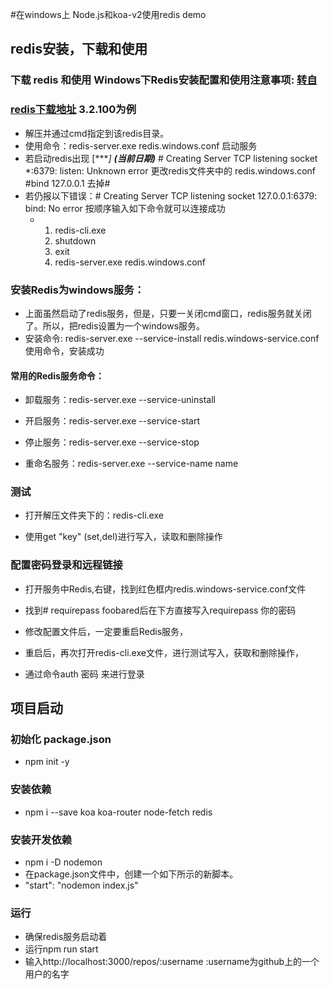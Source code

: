 #在windows上 Node.js和koa-v2使用redis demo

## redis安装，下载和使用
### 下载 redis 和使用 Windows下Redis安装配置和使用注意事项: [转自](https://www.cnblogs.com/LMJBlogs/p/11550170.html)



### [redis下载地址](https://github.com/microsoftarchive/redis/releases) 3.2.100为例

- 解压并通过cmd指定到该redis目录。
- 使用命令：redis-server.exe redis.windows.conf 启动服务
 - 若启动redis出现 [****] *****(当前日期)****** # Creating Server TCP listening socket *:6379: listen: Unknown error 更改redis文件夹中的 redis.windows.conf #bind 127.0.0.1    去掉#
 - 若仍报以下错误：# Creating Server TCP listening socket 127.0.0.1:6379: bind: No error  按顺序输入如下命令就可以连接成功
	  - 1. redis-cli.exe
	    2. shutdown
	    3. exit
	    4. redis-server.exe redis.windows.conf
  
### 安装Redis为windows服务：

- 上面虽然启动了redis服务，但是，只要一关闭cmd窗口，redis服务就关闭了。所以，把redis设置为一个windows服务。
- 安装命令: redis-server.exe --service-install redis.windows-service.conf  使用命令，安装成功

#### 常用的Redis服务命令：

- 卸载服务：redis-server.exe --service-uninstall

- 开启服务：redis-server.exe --service-start

- 停止服务：redis-server.exe --service-stop

- 重命名服务：redis-server.exe --service-name name

### 测试 

- 打开解压文件夹下的：redis-cli.exe

- 使用get "key" (set,del)进行写入，读取和删除操作

### 配置密码登录和远程链接
- 打开服务中Redis,右键，找到红色框内redis.windows-service.conf文件

- 找到# requirepass foobared后在下方直接写入requirepass 你的密码

- 修改配置文件后，一定要重启Redis服务，

- 重启后，再次打开redis-cli.exe文件，进行测试写入，获取和删除操作，

- 通过命令auth 密码 来进行登录


## 项目启动
### 初始化 package.json
- npm init -y
### 安装依赖
- npm i --save koa koa-router node-fetch redis
### 安装开发依赖
- npm i -D nodemon
- 在package.json文件中，创建一个如下所示的新脚本。 
- "start": "nodemon index.js"

### 运行
- 确保redis服务启动着
- 运行npm run start 
- 输入http://localhost:3000/repos/:username :username为github上的一个用户的名字